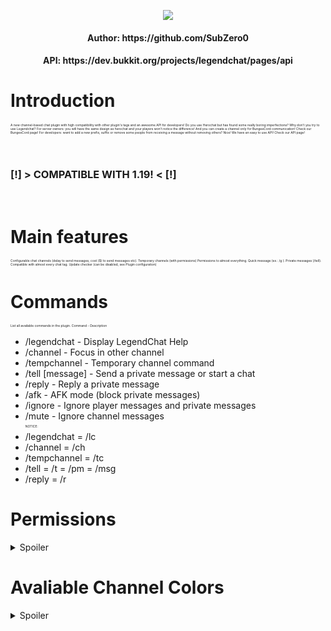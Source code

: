 <p align="center">
<img src="https://user-images.githubusercontent.com/21063304/211214783-90d24fac-ecc5-4eb0-802e-52a5ba26610a.png"/>
</p>




<h4 align="center">Author: https://github.com/SubZero0</h4>
<h4 align="center">API: https://dev.bukkit.org/projects/legendchat/pages/api</h4>


<h1>Introduction​</h1>
<p style="font-size: 5px">
A new channel-based chat plugin with high compatibility with other plugin's tags and an awesome API for developers! Do you use Herochat but has found some really boring imperfections? Why don't you try to use Legendchat?
For server owners: you will have the same design as herochat and your players won't notice the difference! And you can create a channel only for BungeeCord communication! Check our BungeeCord page!
For developers: want to add a new prefix, suffix or remove some people from receiving a message without removing others? Nice! We have an easy to use API! Check our API page!
</p>

​
<h3>[!] > COMPATIBLE WITH 1.19! < [!]</h3>
​

<h1>Main features</h1>
<p style="font-size: 5px">
Configurable chat channels (delay to send messages, cost ($) to send messages etc).
Temporary channels (with permissions)
Permissions to almost everything.
Quick message (ex.: /g <message>).
Private messages (/tell).
Compatible with almost every chat tag.
Update checker (can be disabled, see Plugin configuration)
</p>

<h1>Commands​</h1>
<p style="font-size: 5px">
List all available commands in the plugin.
Command - Description
</p>
<ul>
<li>/legendchat - Display LegendChat Help
<li>/channel <channel> - Focus in other channel
<li>/tempchannel - Temporary channel command
<li>/tell <player>[message] - Send a private message or start a chat
<li>/reply <player> <message> - Reply a private message
<li>/afk - AFK mode (block private messages)
<li>/ignore <player> - Ignore player messages and private messages
<li>/mute <channel> - Ignore channel messages
<p style="font-size: 5px">
NOTICE:
</p>
<li>/legendchat = /lc
<li>/channel = /ch
<li>/tempchannel = /tc
<li>/tell = /t = /pm = /msg
<li>/reply = /r
</ul>

<h1>Permissions​</h1>
<details>
  <summary>Spoiler</summary>
    <p style="font-size: 5px">
    Permission - Description
    </p>
    <ul>
        <li>legendchat.channel.<channel>.chat - Permission to read and write in the channel
        <li>legendchat.channel.<channel>.focus - Permission to focus () in the channel
        <li>legendchat.channel.<channel>.free - Permission to bypass message cost in the channel
        <li>legendchat.channel.<channel>.nodelay - Permission to send messages without delay in the channel
        <li>legendchat.channel.<channel>.blockwrite - Permission to block writing in the channel
        <li>legendchat.channel.<channel>.blockmute - Permission to block muting the channel (NEW - V1.1.2)
        <li>legendchat.tempchannel.manager - Permission to create and delete temporary channels
        <li>legendchat.tempchannel.color - Permissions to change your temporary channel color
        <li>legendchat.tempchannel.user - Permission to join and leave temporary channels
        <li>legendchat.color.<color> - Permission to use certain colors or formats in channels
        <li>legendchat.color.allcolors - Permission to all colors in channels
        <li>legendchat.color.allformats - Permission to use all formats in channels
        <li>legendchat.block.tell - Permission to block player from sending private messages
        <li>legendchat.block.locktell - Permission to block player chat with /tell <player>
        <li>legendchat.block.reply - Permission to block reply private messages
        <li>legendchat.block.afk - Permission to block using /afk
        <li>legendchat.block.afkmotive - Permission to block player from setting an afk message
        <li>legendchat.block.ignore - Permission to block player from being ignored
        <li>legendchat.admin - Admin permission, unlock everything
        <li>legendchat.admin.tempchannel - Permission to use: /lc deltc
        <li>legendchat.admin.playerch - Permission to use: /lc playerch
        <li>legendchat.admin.channel - Permission to use: /lc channel
        <li>legendchat.admin.spy - Permission to use: /lc spy
        <li>legendchat.admin.hide - Permission to use: /lc hide
        <li>legendchat.admin.mute - Permission to use: /lc mute
        <li>legendchat.admin.unmute - Permission to use: /lc unmute
        <li>legendchat.admin.muteall - Permission to use: /lc muteall
        <li>legendchat.admin.unmuteall - Permission to use: /lc unmuteall
        <li>legendchat.admin.reload - Permission to use: /lc reload
    </ul>
    <p style="font-size: 5px">
    <​channel​> = channel name in lowercase
    </p>
    <p style="font-size: 5px">
    <​color​> = color name (like blue) or format name (like bold) in lowercase
    </p>
</details>

<h1>Avaliable Channel Colors</h1>
<details>
  <summary>Spoiler</summary>
  <ul>
    <li>BLACK
    <li>DARKBLUE
    <li>DARGREEN
    <li>DARKAQUA
    <li>DARKRED
    <li>DARKPURPLE
    <li>GOLD
    <li>GRAY
    <li>DARKGRAY
    <li>BLUE
    <li>GREEN
    <li>AQUA
    <li>RED
    <li>LIGHTPURPLE
    <li>YELLOW
    <li>WHITE
    </ul>
</details>
